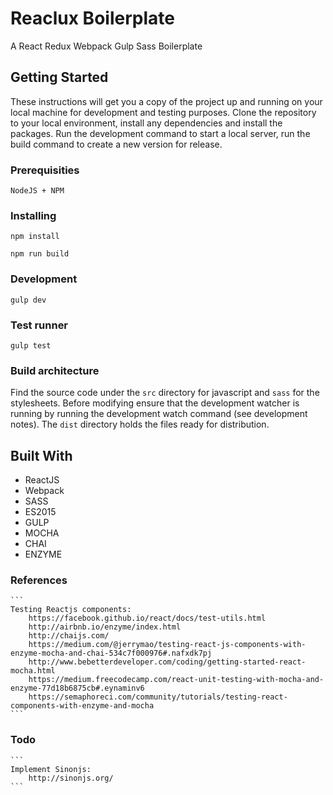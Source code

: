 # Reaclux Boilerplate

A React Redux Webpack Gulp Sass Boilerplate

## Getting Started

These instructions will get you a copy of the project up and running on your local machine for development and testing purposes.
Clone the repository to your local environment, install any dependencies and install the packages. Run the development command to start a local server, run the build command to create a new version for release.

### Prerequisities

```
NodeJS + NPM
```

### Installing

```
npm install
```

```
npm run build
```

### Development

```
gulp dev
```

### Test runner

```
gulp test
```

### Build architecture

Find the source code under the `src` directory for javascript and `sass` for the stylesheets. Before modifying ensure that the development watcher is running by running the development watch command (see development notes). The `dist` directory holds the files ready for distribution.

## Built With

* ReactJS
* Webpack
* SASS
* ES2015
* GULP
* MOCHA
* CHAI
* ENZYME

### References

	```
	Testing Reactjs components:
		https://facebook.github.io/react/docs/test-utils.html
		http://airbnb.io/enzyme/index.html
		http://chaijs.com/
		https://medium.com/@jerrymao/testing-react-js-components-with-enzyme-mocha-and-chai-534c7f000976#.nafxdk7pj
		http://www.bebetterdeveloper.com/coding/getting-started-react-mocha.html
		https://medium.freecodecamp.com/react-unit-testing-with-mocha-and-enzyme-77d18b6875cb#.eynaminv6
		https://semaphoreci.com/community/tutorials/testing-react-components-with-enzyme-and-mocha
	```

### Todo

	```
	Implement Sinonjs:
		http://sinonjs.org/
	```
